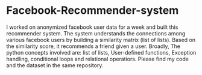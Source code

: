 # Facebook-Recommender-system
I worked on anonymized facebook user data for a week and built this recommender system. The system understands the connections among various facebook users by building a similarity matrix (list of lists). Based on the similarity score, it recommends a friend given a user. Broadly, The python concepts involved are: list of lists, User-defined functions, Exception handling, conditional loops and relational operatiors. Please find my code and the dataset in the same repository.
